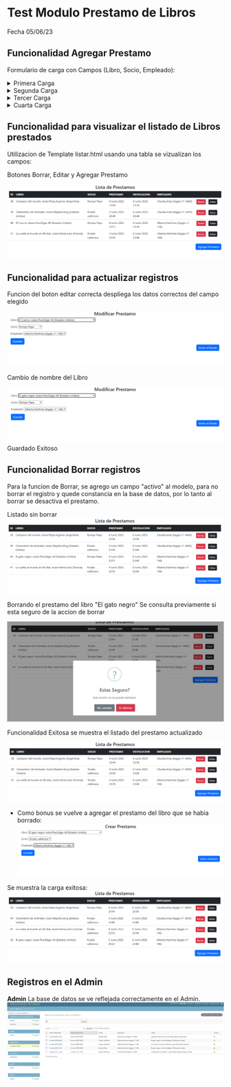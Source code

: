 # Test Modulo Prestamo de Libros
Fecha 05/06/23
## Funcionalidad Agregar Prestamo
 
Formulario de carga con Campos (Libro, Socio, Empleado):
<details><summary>Primera Carga</summary>

![Imagen](assets/images/prestamoLibros/primeracarga.png)

Carga Exitosa   

</details>

<details><summary>Segunda Carga</summary>

Segunda carga, intento realizar prestamo de un libro el cual ya estaba en prestamo...

![Imagen](assets/images/prestamoLibros/segundacarga.png)

 reintentando...  

 ![Imagen](assets/images/prestamoLibros/segundacarga2.png)  
  
 Carga exitosa: Se corrigio agregando un validar en el campo del libro, con solo cambiar a un libro disponible se puede realizar la carga exitosa


</details>

<details><summary>Tercer Carga</summary>

![Imagen](assets/images/prestamoLibros/terceracarga.png)

Carga exitosa: Se realizo carga con un socio que ya tenia un prestamo de otro libro

</details>

<details><summary>Cuarta Carga</summary>

![Imagen](assets/images/prestamoLibros/cuartacarga.png)

Carga exitosa: Se cambio de socio y de empleado, carga exitosa.


</details>


## Funcionalidad para visualizar el listado de Libros prestados
Utilizacion de Template listar.html usando una tabla se vizualizan los campos:

Botones Borrar, Editar y Agregar Prestamo

![Imagen](assets/images/prestamoLibros/listado.png)


## Funcionalidad para actualizar registros
Funcion del boton editar correcta despliega los datos correctos del campo elegido

![Imagen](assets/images/prestamoLibros/editar.png)

Cambio de nombre del Libro 

![Imagen](assets/images/prestamoLibros/modificado.png)
Guardado Exitoso


## Funcionalidad Borrar registros
Para la funcion de Borrar, se agrego un campo "activo" al modelo, para no borrar el registro y quede constancia en la base de datos, por lo tanto al borrar se desactiva el prestamo.

Listado sin borrar 
![Imagen](assets/images/prestamoLibros/listado2.png)

Borrando el prestamo del libro "El gato negro"
    Se consulta previamente si esta seguro de la accion de borrar

![Imagen](assets/images/prestamoLibros/borrandoc.png)

Funcionalidad Exitosa se muestra el listado del prestamo actualizado 

![Imagen](assets/images/prestamoLibros/listado3.png)

* Como bonus se vuelve a agregar el prestamo del libro que se habia borrado:
![Imagen](assets/images/prestamoLibros/agregandoprestamo.png)

Se muestra la carga exitosa:
![Imagen](assets/images/prestamoLibros/listadofinal.png)



## Registros en el Admin 
**Admin**
La base de datos se ve reflejada correctamente en el Admin.
![Imagen](assets/images/prestamoLibros/admin.png)

